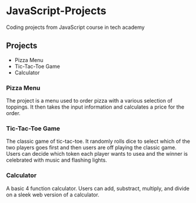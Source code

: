 # JavaScript-Projects
Coding projects from JavaScript course in tech academy

## Projects
* Pizza Menu
* Tic-Tac-Toe Game
* Calculator

### Pizza Menu
The project is a menu used to order pizza with a various selection of toppings. It then takes the input information and calculates a price for the order.

### Tic-Tac-Toe Game
The classic game of tic-tac-toe. It randomly rolls dice to select which of the two players goes first and then users are off playing the classic game. Users can decide which token each player wants to usea and the winner is celebrated with music and flashing lights.

### Calculator
A basic 4 function calculator. Users can add, substract, multiply, and divide on a sleek web version of a calculator.

